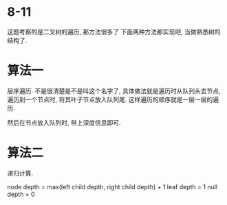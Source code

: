# 8-11

这题考察的是二叉树的遍历, 那方法很多了
下面两种方法都实现吧, 当做熟悉树的结构了.

# 算法一

层序遍历. 不是很清楚是不是叫这个名字了, 具体做法就是遍历时从队列头去节点, 遍历到一个节点时, 将其叶子节点放入队列尾.
这样遍历的顺序就是一层一层的遍历.

然后在节点放入队列时, 带上深度信息即可.

# 算法二

递归计算.

node depth = max(left child depth, right child depth) + 1
leaf depth = 1
null depth = 0

